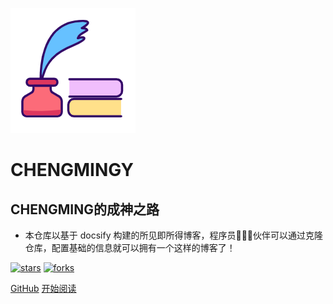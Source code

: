 ![logo](_media/logo.png)

# CHENGMINGY

## CHENGMING的成神之路

- 本仓库以基于 docsify 构建的所见即所得博客，程序员👨🏻‍💻伙伴可以通过克隆仓库，配置基础的信息就可以拥有一个这样的博客了！
    
[![stars](https://badgen.net/github/stars/fuzhengwei/fuzhengwei.github.io?icon=github&color=4ab8a1)](https://github.com/QYChenMin/cm) [![forks](https://badgen.net/github/forks/fuzhengwei/fuzhengwei.github.io?icon=github&color=4ab8a1)](https://github.com/QYChenMin/cm) 

[GitHub](<https://github.com/QYChenMin/cm>)
[开始阅读](README.md)